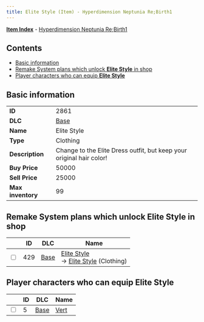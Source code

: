 ```yaml
---
title: Elite Style (Item) - Hyperdimension Neptunia Re;Birth1
---
```


[**Item Index**](/neptunia/rb1/item/index.html) - [Hyperdimension Neptunia Re;Birth1](/neptunia/rb1)

## Contents

- [Basic information](#basic-information)
- [Remake System plans which unlock **Elite Style** in shop](#remake-system-plans-which-unlock-elite-style-in-shop)
- [Player characters who can equip **Elite Style**](#player-characters-who-can-equip-elite-style)

## Basic information

|   |   |
| -- | -- |
| **ID** | 2861 |
| **DLC** | [Base](/neptunia/rb1/dlc/1-base.html) |
| **Name** | Elite Style |
| **Type** | Clothing |
| **Description** | Change to the Elite Dress outfit, but keep your original hair color! |
| **Buy Price** | 50000 |
| **Sell Price** | 25000 |
| **Max inventory** | 99 |


## Remake System plans which unlock **Elite Style** in shop

|    | ID | DLC | Name |
| -- | -- | --- | ---- |
| <input type="checkbox" id="rb1-remake-1-429" class="trackbox" /> | 429 | [Base](/neptunia/rb1/dlc/1-base.html) | [Elite Style](/neptunia/rb1/remake/1-429-elite-style.html)<br /> → [Elite Style](/neptunia/rb1/item/1-2861-elite-style.html) (Clothing) |


## Player characters who can equip **Elite Style**

|    | ID | DLC | Name |
| -- | -- | --- | ---- |
| <input type="checkbox" id="rb1-player-1-5" class="trackbox" /> | 5 | [Base](/neptunia/rb1/dlc/1-base.html) | [Vert](/neptunia/rb1/player/1-5-vert.html) |
